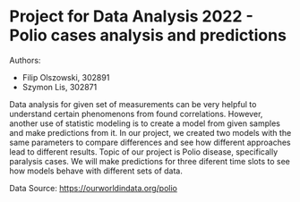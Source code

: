 # Project for Data Analysis 2022 - Polio cases analysis and predictions
Authors:
- Filip Olszowski, 302891<br>
- Szymon Lis, 302871 

Data analysis for given set of measurements can be very helpful to understand certain phenomenons from found correlations. However, another use of statistic modeling is to create a model from given samples and make predictions from it. In our project, we created two models with the same parameters to compare differences and see how different approaches lead to different results. 
Topic of our project is Polio disease, specifically paralysis cases. We will make predictions for three diferent time slots to see how models behave with different sets of data.

Data Source:
https://ourworldindata.org/polio 
